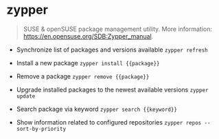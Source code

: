 # zypper
> SUSE & openSUSE package management utility.
> More information: <https://en.opensuse.org/SDB:Zypper_manual>.

- Synchronize list of packages and versions available
`zypper refresh`

- Install a new package
`zypper install {{package}}`

- Remove a package
`zypper remove {{package}}`

- Upgrade installed packages to the newest available versions
`zypper update`

- Search package via keyword
`zypper search {{keyword}}`

- Show information related to configured repositories
`zypper repos --sort-by-priority`
